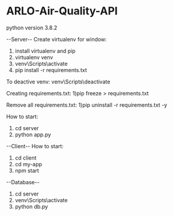 # ARLO-Air-Quality-API

python version 3.8.2

--Server--
Create virtualenv for window:
1) install virtualenv and pip
2) virtualenv venv
3) venv\Scripts\activate
4) pip install -r requirements.txt

To deactive venv:
venv\Scripts\deactivate

Creating requirements.txt:
1)pip freeze > requirements.txt

Remove all requirements.txt:
1)pip uninstall -r requirements.txt -y

How to start:
1) cd server
2) python app.py

--Client--
How to start:
1) cd client
2) cd my-app
3) npm start

--Database--
1) cd server
2) venv\Scripts\activate
3) python db.py